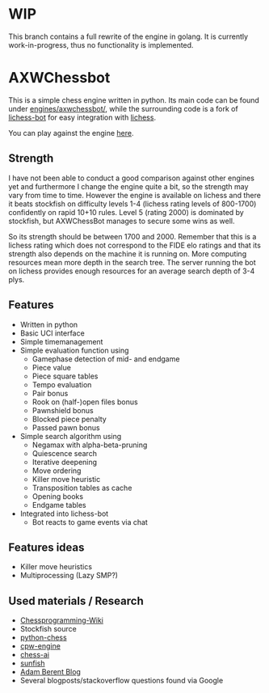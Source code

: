 # WIP

This branch contains a full rewrite of the engine in golang.
It is currently work-in-progress, thus no functionality is implemented.

# AXWChessbot

This is a simple chess engine written in python. Its main code can be found
under [engines/axwchessbot/](engines/axwchessbot), while the surrounding code
is a fork of [lichess-bot](https://github.com/ShailChoksi/lichess-bot) for
easy integration with [lichess](https://lichess.org).

You can play against the engine [here](https://lichess.org/@/AXWChessBot).

## Strength

I have not been able to conduct a good comparison against other engines yet
and furthermore I change the engine quite a bit, so the strength may vary
from time to time. However the engine is available on lichess and there it
beats stockfish on difficulty levels 1-4 (lichess rating levels of 800-1700)
confidently on rapid 10+10 rules. Level 5 (rating 2000) is dominated by
stockfish, but AXWChessBot manages to secure some wins as well.

So its strength should be between 1700 and 2000. Remember that this is a
lichess rating which does not correspond to the FIDE elo ratings and that its
strength also depends on the machine it is running on. More computing
resources mean more depth in the search tree. The server running the bot on
lichess provides enough resources for an average search depth of 3-4 plys.

## Features

* Written in python
* Basic UCI interface
* Simple timemanagement
* Simple evaluation function using
    * Gamephase detection of mid- and endgame
    * Piece value
    * Piece square tables
    * Tempo evaluation
    * Pair bonus
    * Rook on (half-)open files bonus
    * Pawnshield bonus
    * Blocked piece penalty
    * Passed pawn bonus
* Simple search algorithm using
    * Negamax with alpha-beta-pruning
    * Quiescence search
    * Iterative deepening
    * Move ordering
    * Killer move heuristic
    * Transposition tables as cache
    * Opening books
    * Endgame tables
* Integrated into lichess-bot
    * Bot reacts to game events via chat

## Features ideas

* Killer move heuristics
* Multiprocessing (Lazy SMP?)

## Used materials / Research

* [Chessprogramming-Wiki](https://www.chessprogramming.org)
* Stockfish source
* [python-chess](https://github.com/niklasf/python-chess)
* [cpw-engine](https://github.com/nescitus/cpw-engine)
* [chess-ai](https://github.com/xtreemtg/Chess_AI)
* [sunfish](https://github.com/thomasahle/sunfish)
* [Adam Berent Blog](https://adamberent.com/2019/03/02/chess-board-evaluation/)
* Several blogposts/stackoverflow questions found via Google
